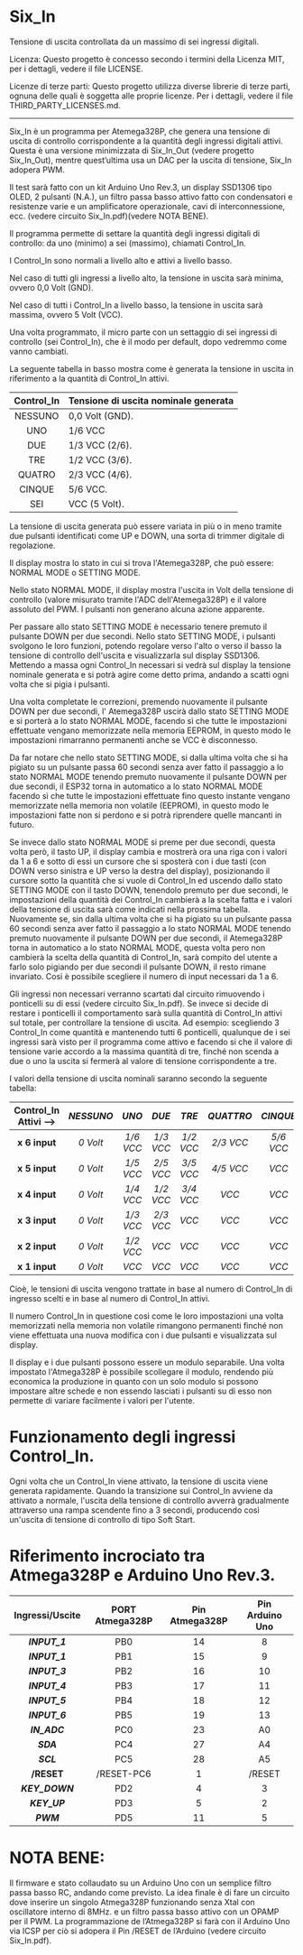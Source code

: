 
# Six_In

Tensione di uscita controllata da un massimo di sei ingressi digitali.

Licenza:
Questo progetto è concesso secondo i termini della Licenza MIT, per i dettagli, vedere il file LICENSE.

Licenze di terze parti:
Questo progetto utilizza diverse librerie di terze parti, 
ognuna delle quali è soggetta alle proprie licenze. 
Per i dettagli, vedere il file THIRD_PARTY_LICENSES.md.

---

Six_In è un programma per Atemega328P, che genera una tensione di uscita di controllo corrispondente a la quantità degli ingressi digitali attivi.
Questa è una versione minimizzata di Six_In_Out (vedere progetto Six_In_Out), mentre quest’ultima usa un DAC per la uscita di tensione, Six_In adopera PWM.

Il test sarà fatto con un kit Arduino Uno Rev.3, un display SSD1306 tipo OLED, 2 pulsanti (N.A.), un filtro passa basso attivo fatto con condensatori e resistenze varie e un amplificatore operazionale, cavi di interconnessione, ecc. (vedere circuito Six_In.pdf)(vedere NOTA BENE).

Il programma permette di settare la quantità degli ingressi digitali di controllo: da uno (minimo) a sei (massimo), chiamati Control_In.

I Control_In sono normali a livello alto e attivi a livello basso.

Nel caso di tutti gli ingressi a livello alto, 
la tensione in uscita sarà minima, ovvero 0,0 Volt (GND).

Nel caso di tutti i Control_In a livello basso, 
la tensione in uscita sarà massima, ovvero 5 Volt (VCC).

Una volta programmato, il micro parte con un settaggio di sei ingressi di controllo (sei Control_In), che è il modo per default, dopo vedremmo come vanno cambiati.

La seguente tabella in basso mostra come è generata la tensione in uscita in riferimento a la quantità di Control_In attivi.

| Control_In | Tensione di uscita nominale generata |
|:-----------------:|-----------------------------|
| NESSUNO            | 0,0 Volt (GND).             |
| UNO                 | 1/6 VCC                     |
| DUE                 | 1/3 VCC (2/6).              |
| TRE                 | 1/2 VCC (3/6).              |
| QUATRO                 | 2/3 VCC (4/6).              |
| CINQUE                 | 5/6 VCC.                    |
| SEI                 | VCC (5 Volt).            |

La tensione di uscita generata può essere variata in più o in meno 
tramite due pulsanti identificati come UP e DOWN, una sorta di trimmer digitale di regolazione.

Il display mostra lo stato in cui si trova l'Atemega328P, che può essere:
NORMAL MODE o SETTING MODE.

Nello stato NORMAL MODE, il display mostra l'uscita in Volt della tensione di controllo (valore misurato tramite l'ADC dell'Atemega328P) e il valore assoluto del PWM. 
I pulsanti non generano alcuna azione apparente.

Per passare allo stato SETTING MODE è necessario tenere premuto il pulsante DOWN per due secondi.
Nello stato SETTING MODE, i pulsanti svolgono le loro funzioni, 
potendo regolare verso l'alto o verso il basso la tensione di controllo dell'uscita e visualizzarla sul display SSD1306. 
Mettendo a massa ogni Control_In necessari si vedrà sul display la tensione nominale generata e si potrà agire come detto prima, andando a scatti ogni volta che si pigia i pulsanti.

Una volta completate le correzioni, premendo nuovamente il pulsante DOWN per due secondi, l' Atemega328P uscirà dallo stato SETTING MODE e si porterà a lo stato NORMAL MODE, facendo sì che tutte le impostazioni effettuate vengano memorizzate nella memoria EEPROM, in questo modo le impostazioni rimarranno permanenti anche se VCC è disconnesso.

Da far notare che nello stato SETTING MODE, si dalla ultima volta che si ha pigiato su un pulsante passa 60 secondi senza aver fatto il passaggio a lo stato NORMAL MODE tenendo premuto nuovamente il pulsante DOWN per due secondi, il ESP32 torna in automatico a lo stato NORMAL MODE facendo sì che tutte le impostazioni effettuate fino questo instante vengano memorizzate nella memoria non volatile (EEPROM), in questo modo le impostazioni fatte non si perdono e si potrà riprendere quelle mancanti in futuro.

Se invece dallo stato NORMAL MODE si preme per due secondi, questa volta però, il tasto UP, 
il display cambia e mostrerà ora una riga con i valori da 1 a 6 e sotto di essi 
un cursore che si sposterà con i due tasti (con DOWN verso sinistra e UP verso la destra del display), posizionando il cursore sotto la quantità che si vuole di Control_In ed uscendo dallo stato SETTING MODE con il tasto DOWN, tenendolo premuto per due secondi, le impostazioni della quantità dei Control_In cambierà a la scelta fatta e i valori della tensione di uscita sarà come indicati nella prossima tabella.
Nuovamente se, sin dalla ultima volta che si ha pigiato su un pulsante passa 60 secondi senza aver fatto il passaggio a lo stato NORMAL MODE tenendo premuto nuovamente il pulsante DOWN per due secondi, il Atemega328P torna in automatico a lo stato NORMAL MODE, questa volta pero non cambierà la scelta della quantità di Control_In, sarà compito del utente a farlo solo pigiando per due secondi il pulsante DOWN, il resto rimane invariato. Cosi è possibile scegliere il numero di input necessari da 1 a 6.

Gli ingressi non necessari verranno scartati dal circuito rimuovendo i ponticelli su di essi (vedere circuito Six_In.pdf). Se invece si decide di restare i ponticelli il comportamento sarà sulla quantità di Control_In attivi sul totale, per controllare la tensione di uscita. 
Ad esempio: scegliendo 3 Control_In come quantità e mantenendo tutti 6 ponticelli, qualunque de i sei ingressi sarà visto per il programma come attivo e facendo si che il valore di tensione varie accordo a la massima quantità di tre, finché non scenda a due o uno la uscita si fermerà al valore di tensione corrispondente a tre. 

I valori della tensione di uscita nominali saranno secondo la seguente tabella:

| **Control_In Attivi -->** | **_NESSUNO_** | **_UNO_** | **_DUE_** | **_TRE_** | **_QUATTRO_** | **_CINQUE_** | **_SEI_** |
|:-------------------:|:------------------:|:-------------:|:-------------:|:-------------:|:-------------:|:-------------:|:-------------:|
|    **x 6 input**    |      _0 Volt_      |   _1/6 VCC_   |   _1/3 VCC_   |   _1/2 VCC_   |   _2/3 VCC_   |   _5/6 VCC_   |     _VCC_     |
|    **x 5 input**    |      _0 Volt_      |   _1/5 VCC_   |   _2/5 VCC_   |   _3/5 VCC_   |   _4/5 VCC_   |     _VCC_     |     _VCC_     |
|    **x 4 input**    |      _0 Volt_      |   _1/4 VCC_   |   _1/2 VCC_   |   _3/4 VCC_   |     _VCC_     |     _VCC_     |     _VCC_     |
|    **x 3 input**    |      _0 Volt_      |   _1/3 VCC_   |   _2/3 VCC_   |     _VCC_     |     _VCC_     |     _VCC_     |     _VCC_     |
|    **x 2 input**    |      _0 Volt_      |   _1/2 VCC_   |     _VCC_     |     _VCC_     |     _VCC_     |     _VCC_     |     _VCC_     |
|    **x 1 input**    |      _0 Volt_      |     _VCC_     |     _VCC_     |     _VCC_     |     _VCC_     |     _VCC_     |     _VCC_     |

Cioè, le tensioni di uscita vengono trattate in base al numero di Control_In di ingresso scelti e in base al numero di Control_In attivi.

Il numero Control_In in questione così come le loro impostazioni una volta memorizzati nella memoria non volatile rimangono permanenti finché non viene effettuata una nuova modifica con i due pulsanti e visualizzata sul display.

Il display e i due pulsanti possono essere un modulo separabile.
Una volta impostato l'Atmega328P è possibile scollegare il modulo, 
rendendo più economica la produzione in quanto con un solo modulo si possono impostare altre schede e non essendo lasciati i pulsanti su di esso non permette di variare facilmente i valori per l'utente.

# Funzionamento degli ingressi Control_In.

Ogni volta che un Control_In viene attivato, la tensione di uscita viene generata rapidamente.
Quando la transizione sui Control_In avviene da attivato a normale, l'uscita della tensione di controllo avverrà gradualmente attraverso una rampa scendente fino a 3 secondi, 
producendo così un'uscita di tensione di controllo di tipo Soft Start.

# Riferimento incrociato tra Atmega328P e Arduino Uno Rev.3.

| **Ingressi/Uscite** | **PORT Atmega328P** | **Pin Atmega328P** | **Pin Arduino Uno** |
|:-------------------:|:-------------------:|:------------------:|:-------------------:|
|    **_INPUT_1_**    |         PB0         |         14         |          8          |
|    **_INPUT_1_**    |         PB1         |         15         |          9          |
|    **_INPUT_3_**    |         PB2         |         16         |          10         |
|    **_INPUT_4_**    |         PB3         |         17         |          11         |
|    **_INPUT_5_**    |         PB4         |         18         |          12         |
|    **_INPUT_6_**    |         PB5         |         19         |          13         |
|     **_IN_ADC_**    |         PC0         |         23         |          A0         |
|      **_SDA_**      |         PC4         |         27         |          A4         |
|      **_SCL_**      |         PC5         |         28         |          A5         |
|      **/RESET**     |      /RESET-PC6     |          1         |        /RESET       |
|    **_KEY_DOWN_**   |         PD2         |          4         |          3          |
|     **_KEY_UP_**    |         PD3         |          5         |          2          |
|      **_PWM_**      |         PD5         |         11         |          5 |


# NOTA BENE:

Il firmware e stato collaudato su un Arduino Uno con un semplice filtro passa basso RC, andando come previsto.
La idea finale è di fare un circuito dove inserire un singolo Atmega328P funzionando senza Xtal con oscillatore interno di 8MHz. e un filtro passa basso attivo con un OPAMP per il PWM.
La programmazione de l’Atmega328P si farà con il Arduino Uno via ICSP per ciò si adopera il Pin /RESET de l’Arduino (vedere circuito Six_In.pdf).
